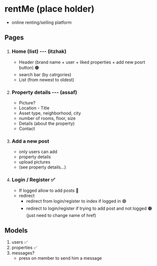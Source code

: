 # rentMe (place holder)
* online renting/selling platform

## Pages
1. ### Home (list) --- (itzhak)
    - Header (brand name + user + liked properties + add new posrt button) 🟠
    - search bar (by catrgories)
    - List (from newest to oldest)

2. ### Property details --- (assaf)
    - Picture?
    - Location - Title
    - Asset type, neighborhood, city
    - number of rooms, floor, size
    - Details (about the property)
    - Contact

3. ### Add a new post
    - only users can add
    - property details
    - upload pictures
    - (see property details...)

5. ### Login / Register ✅
    - If logged allow to add posts 🔴
    - redirect 
        * redirect from login/register to index if logged in 🟢
        * redirect to login/register if trying to add post and not logged 🟠 (just need to change name of href)

## Models
1. users ✅
2. properties ✅
3. messages? 
    - press on member to send him a message


    